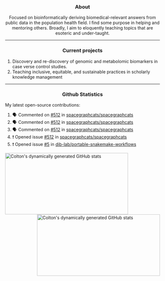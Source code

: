 <!--
Inspiration derived from:
1. https://zzetao.github.io/awesome-github-profile/
2. https://github.com/spcanelon
3. https://github.com/tallguyjenks

Tools used:
1. https://github.com/anuraghazra/github-readme-stats
2. https://github.com/jamesgeorge007/github-activity-readme
3. https://github.com/topics/profile-readme
-->

<h3 align="center">About</h3>

<p align="center">
Focused on bioinformatically deriving biomedical-relevant answers from public data in the population health field. 
I find some purpose in helping and mentoring others. Broadly, I aim to eloquently teaching topics that are esoteric and under-taught.
</p>

---

<h3 align="center">Current projects</h3>

1. Discovery and re-discovery of genomic and metabolomic biomarkers in case verse control studies.
2. Teaching inclusive, equitable, and sustainable practices in scholarly knowledge management

---

<h3 align="center">Github Statistics</h3>

My latest open-source contributions:

<!--START_SECTION:activity-->
1. 🗣 Commented on [#512](https://github.com/spacegraphcats/spacegraphcats/issues/512#issuecomment-1883957568) in [spacegraphcats/spacegraphcats](https://github.com/spacegraphcats/spacegraphcats)
2. 🗣 Commented on [#512](https://github.com/spacegraphcats/spacegraphcats/issues/512#issuecomment-1883836997) in [spacegraphcats/spacegraphcats](https://github.com/spacegraphcats/spacegraphcats)
3. 🗣 Commented on [#512](https://github.com/spacegraphcats/spacegraphcats/issues/512#issuecomment-1883828916) in [spacegraphcats/spacegraphcats](https://github.com/spacegraphcats/spacegraphcats)
4. ❗ Opened issue [#512](https://github.com/spacegraphcats/spacegraphcats/issues/512) in [spacegraphcats/spacegraphcats](https://github.com/spacegraphcats/spacegraphcats)
5. ❗ Opened issue [#5](https://github.com/dib-lab/portable-snakemake-workflows/issues/5) in [dib-lab/portable-snakemake-workflows](https://github.com/dib-lab/portable-snakemake-workflows)
<!--END_SECTION:activity-->

<a href="https://github.com/ccbaumler">
  <img height="200" width=400 align="left" alt="Colton's dynamically generated GitHub stats" src="https://github-readme-stats.vercel.app/api?username=ccbaumler&show_icons=true&title_color=434d58&icon_color=fa8072&ring_color=ba55d3"/>
</a>
<a href="https://github.com/ccbaumler">
  <img height="200" width=400 align="right" alt="Colton's dynamically generated GitHub stats" src="https://github-readme-stats.vercel.app/api/top-langs/?username=ccbaumler&layout=compact&langs_count=6&card_width=320&title_color=434d58&hide=Standard%20ML,%20TeX,%20Jupyter%20Notebook" />
</a>
